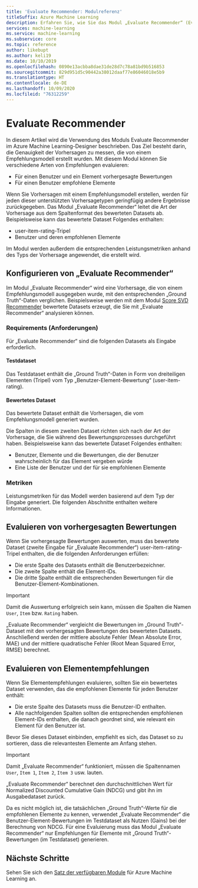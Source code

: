 ```yaml
---
title: 'Evaluate Recommender: Modulreferenz'
titleSuffix: Azure Machine Learning
description: Erfahren Sie, wie Sie das Modul „Evaluate Recommender“ (Evaluieren von Empfehlungswerten) in Azure Machine Learning verwenden können, um die Genauigkeit der Vorhersagen eines Empfehlungsmodells zu evaluieren.
services: machine-learning
ms.service: machine-learning
ms.subservice: core
ms.topic: reference
author: likebupt
ms.author: keli19
ms.date: 10/10/2019
ms.openlocfilehash: 0890e13acbba8dae31de28d7c78a81bd9b516853
ms.sourcegitcommit: 829d951d5c90442a38012daaf77e86046018e5b9
ms.translationtype: HT
ms.contentlocale: de-DE
ms.lasthandoff: 10/09/2020
ms.locfileid: "76312259"
---
```

# <a name="evaluate-recommender"></a>Evaluate Recommender

In diesem Artikel wird die Verwendung des Moduls Evaluate Recommender im Azure Machine Learning-Designer beschrieben. Das Ziel besteht darin, die Genauigkeit der Vorhersagen zu messen, die von einem Empfehlungsmodell erstellt wurden. Mit diesem Modul können Sie verschiedene Arten von Empfehlungen evaluieren:  
  
-   Für einen Benutzer und ein Element vorhergesagte Bewertungen    
-   Für einen Benutzer empfohlene Elemente  
  
Wenn Sie Vorhersagen mit einem Empfehlungsmodell erstellen, werden für jeden dieser unterstützten Vorhersagetypen geringfügig andere Ergebnisse zurückgegeben. Das Modul „Evaluate Recommender“ leitet die Art der Vorhersage aus dem Spaltenformat des bewerteten Datasets ab. Beispielsweise kann das bewertete Dataset Folgendes enthalten:

- user-item-rating-Tripel
- Benutzer und deren empfohlenen Elemente

Im Modul werden außerdem die entsprechenden Leistungsmetriken anhand des Typs der Vorhersage angewendet, die erstellt wird. 

  
## <a name="how-to-configure-evaluate-recommender"></a>Konfigurieren von „Evaluate Recommender“

Im Modul „Evaluate Recommender“ wird eine Vorhersage, die von einem Empfehlungsmodell ausgegeben wurde, mit den entsprechenden „Ground Truth“-Daten verglichen. Beispielsweise werden mit dem Modul [Score SVD Recommender](score-svd-recommender.md) bewertete Datasets erzeugt, die Sie mit „Evaluate Recommender“ analysieren können.

### <a name="requirements"></a>Requirements (Anforderungen)

Für „Evaluate Recommender“ sind die folgenden Datasets als Eingabe erforderlich. 
  
#### <a name="test-dataset"></a>Testdataset

Das Testdataset enthält die „Ground Truth“-Daten in Form von dreiteiligen Elementen (Tripel) vom Typ „Benutzer-Element-Bewertung“ (user-item-rating).  

#### <a name="scored-dataset"></a>Bewertetes Dataset

Das bewertete Dataset enthält die Vorhersagen, die vom Empfehlungsmodell generiert wurden.  
  
Die Spalten in diesem zweiten Dataset richten sich nach der Art der Vorhersage, die Sie während des Bewertungsprozesses durchgeführt haben. Beispielsweise kann das bewertete Dataset Folgendes enthalten:

- Benutzer, Elemente und die Bewertungen, die der Benutzer wahrscheinlich für das Element vergeben würde
- Eine Liste der Benutzer und der für sie empfohlenen Elemente 

### <a name="metrics"></a>Metriken

Leistungsmetriken für das Modell werden basierend auf dem Typ der Eingabe generiert. Die folgenden Abschnitte enthalten weitere Informationen.

## <a name="evaluate-predicted-ratings"></a>Evaluieren von vorhergesagten Bewertungen  

Wenn Sie vorhergesagte Bewertungen auswerten, muss das bewertete Dataset (zweite Eingabe für „Evaluate Recommender“) user-item-rating-Tripel enthalten, die die folgenden Anforderungen erfüllen:
  
-   Die erste Spalte des Datasets enthält die Benutzerbezeichner.    
-   Die zweite Spalte enthält die Element-IDs.  
-   Die dritte Spalte enthält die entsprechenden Bewertungen für die Benutzer-Element-Kombinationen.  
  
> [!IMPORTANT] 
> Damit die Auswertung erfolgreich sein kann, müssen die Spalten die Namen `User`, `Item` bzw. `Rating` haben.  
  
„Evaluate Recommender“ vergleicht die Bewertungen im „Ground Truth“-Dataset mit den vorhergesagten Bewertungen des bewerteten Datasets. Anschließend werden der mittlere absolute Fehler (Mean Absolute Error, MAE) und der mittlere quadratische Fehler (Root Mean Squared Error, RMSE) berechnet.



## <a name="evaluate-item-recommendations"></a>Evaluieren von Elementempfehlungen

Wenn Sie Elementempfehlungen evaluieren, sollten Sie ein bewertetes Dataset verwenden, das die empfohlenen Elemente für jeden Benutzer enthält:
  
-   Die erste Spalte des Datasets muss die Benutzer-ID enthalten.    
-   Alle nachfolgenden Spalten sollten die entsprechenden empfohlenen Element-IDs enthalten, die danach geordnet sind, wie relevant ein Element für den Benutzer ist. 

Bevor Sie dieses Dataset einbinden, empfiehlt es sich, das Dataset so zu sortieren, dass die relevantesten Elemente am Anfang stehen.  

> [!IMPORTANT] 
> Damit „Evaluate Recommender“ funktioniert, müssen die Spaltennamen `User`, `Item 1`, `Item 2`, `Item 3` usw. lauten.  
  
„Evaluate Recommender“ berechnet den durchschnittlichen Wert für Normalized Discounted Cumulative Gain (NDCG) und gibt ihn im Ausgabedataset zurück.  
  
Da es nicht möglich ist, die tatsächlichen „Ground Truth“-Werte für die empfohlenen Elemente zu kennen, verwendet „Evaluate Recommender“ die Benutzer-Element-Bewertungen im Testdataset als Nutzen (Gains) bei der Berechnung von NDCG. Für eine Evaluierung muss das Modul „Evaluate Recommender“ nur Empfehlungen für Elemente mit „Ground Truth“-Bewertungen (im Testdataset) generieren.  
  

## <a name="next-steps"></a>Nächste Schritte

Sehen Sie sich den [Satz der verfügbaren Module](module-reference.md) für Azure Machine Learning an. 
